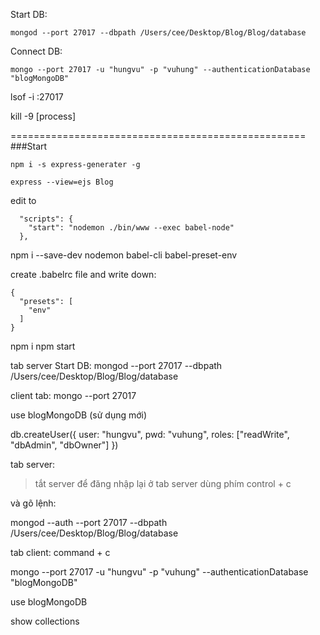 
Start DB:
```
mongod --port 27017 --dbpath /Users/cee/Desktop/Blog/Blog/database
```
Connect DB:
```
mongo --port 27017 -u "hungvu" -p "vuhung" --authenticationDatabase "blogMongoDB"
```

lsof -i :27017

kill -9 [process]

===================================================
###Start

`npm i -s express-generater -g`

`express --view=ejs Blog`

edit to 
```
  "scripts": {
    "start": "nodemon ./bin/www --exec babel-node"
  },
```

npm i --save-dev nodemon babel-cli babel-preset-env

 create .babelrc file and write down:

```
{
  "presets": [
    "env"
  ]
}

```
npm i
npm start

tab server Start DB:
mongod --port 27017 --dbpath /Users/cee/Desktop/Blog/Blog/database

client tab: 
mongo --port 27017

use blogMongoDB        (sử dụng mới)

db.createUser({
  user: "hungvu",
  pwd: "vuhung",
  roles: ["readWrite", "dbAdmin", "dbOwner"]
})



tab server: 

> tắt server để đăng nhập lại ở tab server dùng phím control + c

và gõ lệnh:

mongod --auth --port 27017 --dbpath /Users/cee/Desktop/Blog/Blog/database

tab client:
command + c

mongo --port 27017 -u "hungvu" -p "vuhung" --authenticationDatabase "blogMongoDB"

use blogMongoDB

show collections
